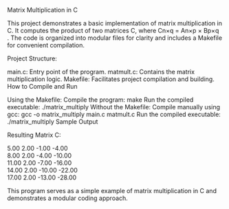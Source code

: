 Matrix Multiplication in C

This project demonstrates a basic implementation of matrix multiplication in C. It computes the product of two matrices C, where Cn×q​ = An×p × Bp×q
​	
 . The code is organized into modular files for clarity and includes a Makefile for convenient compilation.

Project Structure:

main.c: Entry point of the program.
matmult.c: Contains the matrix multiplication logic.
Makefile: Facilitates project compilation and building.
How to Compile and Run

Using the Makefile:
Compile the program:
make
Run the compiled executable:
./matrix_multiply
Without the Makefile:
Compile manually using gcc:
gcc -o matrix_multiply main.c matmult.c
Run the compiled executable:
./matrix_multiply
Sample Output

Resulting Matrix C:

5.00  2.00  -1.00  -4.00  
8.00  2.00  -4.00  -10.00  
11.00  2.00  -7.00  -16.00  
14.00  2.00  -10.00  -22.00  
17.00  2.00  -13.00  -28.00 

This program serves as a simple example of matrix multiplication in C and demonstrates a modular coding approach.